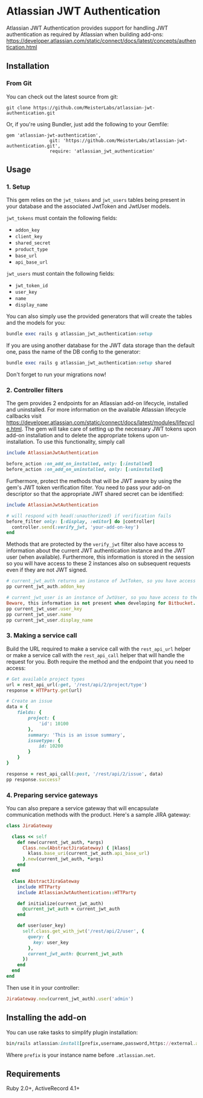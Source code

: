 # Atlassian JWT Authentication

Atlassian JWT Authentication provides support for handling JWT authentication as required by
 Atlassian when building add-ons: https://developer.atlassian.com/static/connect/docs/latest/concepts/authentication.html

## Installation

### From Git

You can check out the latest source from git:

    git clone https://github.com/MeisterLabs/atlassian-jwt-authentication.git

Or, if you're using Bundler, just add the following to your Gemfile:

    gem 'atlassian-jwt-authentication', 
                    git: 'https://github.com/MeisterLabs/atlassian-jwt-authentication.git', 
                    require: 'atlassian_jwt_authentication'

## Usage

### 1. Setup

This gem relies on the `jwt_tokens` and `jwt_users` tables being present in your database and 
the associated JwtToken and JwtUser models.

`jwt_tokens` must contain the following fields:

* `addon_key`
* `client_key`
* `shared_secret`
* `product_type`
* `base_url`
* `api_base_url`

`jwt_users` must contain the following fields:
* `jwt_token_id`
* `user_key`
* `name`
* `display_name`

You can also simply use the provided generators that will create the tables and the models for you:

```ruby
bundle exec rails g atlassian_jwt_authentication:setup
```

If you are using another database for the JWT data storage than the default one, pass the name of the DB config to the generator:
```ruby
bundle exec rails g atlassian_jwt_authentication:setup shared
```

Don't forget to run your migrations now!

### 2. Controller filters

The gem provides 2 endpoints for an Atlassian add-on lifecycle, installed and uninstalled. 
For more information on the available Atlassian lifecycle callbacks visit 
https://developer.atlassian.com/static/connect/docs/latest/modules/lifecycle.html.
The gem will take care of setting up the necessary JWT tokens upon add-on installation and to
delete the appropriate tokens upon un-installation. To use this functionality, simply call
 
```ruby
include AtlassianJwtAuthentication

before_action :on_add_on_installed, only: [:installed]
before_action :on_add_on_uninstalled, only: [:uninstalled]
```
 
Furthermore, protect the methods that will be JWT aware by using the gem's
JWT token verification filter. You need to pass your add-on descriptor so that
the appropriate JWT shared secret can be identified:

```ruby
include AtlassianJwtAuthentication

# will respond with head(:unauthorized) if verification fails
before_filter only: [:display, :editor] do |controller|
  controller.send(:verify_jwt, 'your-add-on-key')
end
```

Methods that are protected by the `verify_jwt` filter also have access to information
about the current JWT authentication instance and the JWT user (when available).
Furthermore, this information is stored in the session so you will have access
to these 2 instances also on subsequent requests even if they are not JWT signed.

```ruby
# current_jwt_auth returns an instance of JwtToken, so you have access to the fields described above
pp current_jwt_auth.addon_key

# current_jwt_user is an instance of JwtUser, so you have access to the Atlassian user information.
Beware, this information is not present when developing for Bitbucket.
pp current_jwt_user.user_key
pp current_jwt_user.name
pp current_jwt_user.display_name
```

### 3. Making a service call

Build the URL required to make a service call with the `rest_api_url` helper or
make a service call with the `rest_api_call` helper that will handle the request for you.
Both require the method and the endpoint that you need to access:

```ruby
# Get available project types
url = rest_api_url(:get, '/rest/api/2/project/type')
response = HTTParty.get(url)

# Create an issue
data = {
    fields: {
        project: {
            'id': 10100
        },
        summary: 'This is an issue summary',
        issuetype: {
            id: 10200
        }
    }
}

response = rest_api_call(:post, '/rest/api/2/issue', data)
pp response.success?

```


### 4. Preparing service gateways

You can also prepare a service gateway that will encapsulate communication methods with the product. Here's a sample JIRA gateway:

```ruby
class JiraGateway

  class << self
    def new(current_jwt_auth, *args)
      Class.new(AbstractJiraGateway) { |klass|
        klass.base_uri(current_jwt_auth.api_base_url)
      }.new(current_jwt_auth, *args)
    end
  end

  class AbstractJiraGateway
    include HTTParty
    include AtlassianJwtAuthentication::HTTParty

    def initialize(current_jwt_auth)
      @current_jwt_auth = current_jwt_auth
    end

    def user(user_key)
      self.class.get_with_jwt('/rest/api/2/user', {
        query: {
          key: user_key
        },
        current_jwt_auth: @current_jwt_auth
      })
    end
  end
end
```

Then use it in your controller:

```ruby
JiraGateway.new(current_jwt_auth).user('admin')
```

## Installing the add-on

You can use rake tasks to simplify plugin installation:

```ruby
bin/rails atlassian:install[prefix,username,password,https://external.address.to/descriptor]
```

Where `prefix` is your instance name before `.atlassian.net`.

## Requirements

Ruby 2.0+, ActiveRecord 4.1+